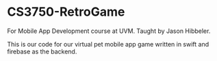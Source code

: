 # CS3750-RetroGame

For Mobile App Development course at UVM. Taught by Jason Hibbeler.

This is our code for our virtual pet mobile app game written in swift and firebase as the backend.
